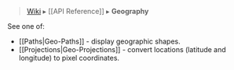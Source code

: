 > [Wiki](Home) ▸ [[API Reference]] ▸ **Geography**

See one of:

* [[Paths|Geo-Paths]] - display geographic shapes.
* [[Projections|Geo-Projections]] - convert locations (latitude and longitude) to pixel coordinates.